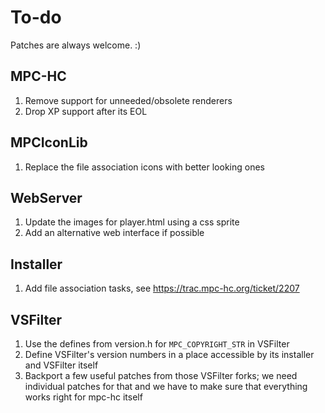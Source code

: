 # To-do

Patches are always welcome. :)

## MPC-HC

1. Remove support for unneeded/obsolete renderers
2. Drop XP support after its EOL

## MPCIconLib

1. Replace the file association icons with better looking ones

## WebServer

1. Update the images for player.html using a css sprite
2. Add an alternative web interface if possible

## Installer

1. Add file association tasks, see <https://trac.mpc-hc.org/ticket/2207>

## VSFilter

1. Use the defines from version.h for `MPC_COPYRIGHT_STR` in VSFilter
2. Define VSFilter's version numbers in a place accessible by its installer and VSFilter itself
3. Backport a few useful patches from those VSFilter forks; we need individual patches for that
   and we have to make sure that everything works right for mpc-hc itself

